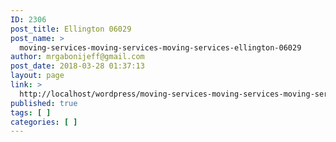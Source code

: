 ```yaml
---
ID: 2306
post_title: Ellington 06029
post_name: >
  moving-services-moving-services-moving-services-ellington-06029
author: mrgabonijeff@gmail.com
post_date: 2018-03-28 01:37:13
layout: page
link: >
  http://localhost/wordpress/moving-services-moving-services-moving-services-ellington-06029/
published: true
tags: [ ]
categories: [ ]
---
```

